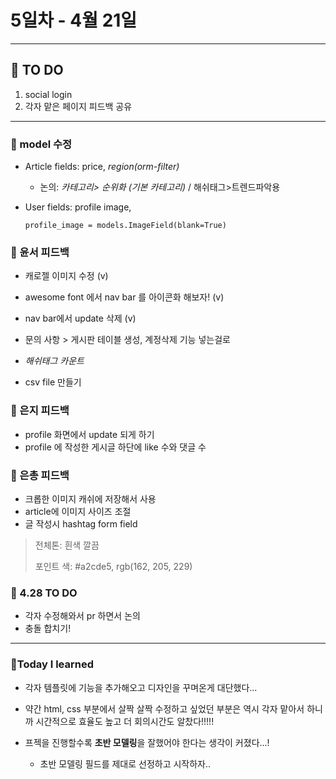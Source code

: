 # 5**일차 - 4월 21일**

------

## :memo: TO DO 

1. social login 
2. 각자 맡은 페이지 피드백 공유 

<hr> 

### :large_orange_diamond: model 수정 


- Article fields: price, *region(orm-filter)*

  - 논의: *카테고리> 순위화 (기본 카테고리)* / 해쉬태그>트렌드파악용 

- User fields: profile image, 

  `profile_image = models.ImageField(blank=True)` 

### :large_orange_diamond: 윤서 피드백 

- 캐로젤 이미지 수정 (v)
- awesome font 에서 nav bar 를 아이콘화 해보자! (v)
- nav bar에서 update 삭제 (v) 
- 문의 사항 > 게시판 테이블 생성, 계정삭제 기능 넣는걸로 
- *해쉬태그 카운트* 



- csv file 만들기 

### :large_orange_diamond:  은지 피드백 

- profile 화면에서 update 되게 하기 
- profile 에 작성한 게시글 하단에 like 수와 댓글 수 

### :large_orange_diamond: 은총 피드백 

- 크롭한 이미지 캐쉬에 저장해서 사용 
- article에 이미지 사이즈 조절
- 글 작성시 hashtag form field 



> 전체톤: 흰색 깔끔
>
> 포인트 색: \#a2cde5, rgb(162, 205, 229)



### :baby_chick: 4.28 TO DO 

- 각자 수정해와서 pr 하면서 논의 
- 충돌 합치기! 

<hr>


### 💜Today I learned 

- 각자 템플릿에 기능을 추가해오고 디자인을 꾸며온게 대단했다...

- 약간 html, css 부분에서 살짝 살짝 수정하고 싶었던 부분은 역시 각자 맡아서 하니까 시간적으로 효율도 높고 더 회의시간도 알찼다!!!!!

- 프젝을 진행할수록 **초반 모델링**을 잘했어야 한다는 생각이 커졌다...! 

  - 초반 모델링 필드를 제대로 선정하고 시작하자..

  
